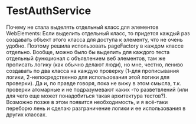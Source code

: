 # TestAuthService
Почему не стала выделять отдельный класс для элементов WebElements:
Если выделить отдельный класс, то придется каждый раз создавать объект этого класса для доступа к элементу, что не очень удобно. 
Поэтому решила использовать pageFactory в каждом классе отдельно. 
Вообще, можно было бы выделить для каждого теста отдельный функционал с объявлением веб элементов, там же прописать логику (как обычно делают люди),
но мне, честно, лениво создавать по два класса на каждую проверку (1-для прописывания логики, 2-непосредственно для использования этой логики для проверки).
Да и, по правде говоря, пока не вижу в этом смысла, т.к. проверки атомарные и не подразумевают каких -то разветвлений (или для чего еще может понадобиться такая архитектура тестов?).
Возможно позже в этом появится необходимость, и я всё-таки переборю лень и сделаю разграничение логики и ее использования в других классах.
